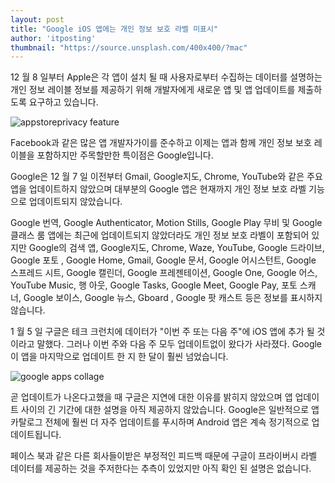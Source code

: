 ```yaml
---
layout: post
title: "Google iOS 앱에는 개인 정보 보호 라벨 미표시"
author: 'itposting'
thumbnail: "https://source.unsplash.com/400x400/?mac"
---
```



12 월 8 일부터 Apple은 각 앱이 설치 될 때 사용자로부터 수집하는 데이터를 설명하는 개인 정보 레이블 정보를 제공하기 위해 개발자에게 새로운 앱 및 앱 업데이트를 제출하도록 요구하고 있습니다.

![appstoreprivacy feature](https://images.macrumors.com/t/IcHZSdSLXTaI2RPyRm9nr3W-gyo=/2500x0/filters:no_upscale():quality(90)/article-new/2020/12/appstoreprivacy-feature.jpg)

Facebook과 같은 많은 앱 개발자가이를 준수하고 이제는 앱과 함께 개인 정보 보호 레이블을 포함하지만 주목할만한 특이점은 Google입니다.

Google은 12 월 7 일 이전부터 Gmail, Google지도, Chrome, YouTube와 같은 주요 앱을 업데이트하지 않았으며 대부분의 Google 앱은 현재까지 개인 정보 보호 라벨 기능으로 업데이트되지 않았습니다.

Google 번역, Google Authenticator, Motion Stills, Google Play 무비 및 Google 클래스 룸 앱에는 최근에 업데이트되지 않았더라도 개인 정보 보호 라벨이 포함되어 있지만 Google의 검색 앱, Google지도, Chrome, Waze, YouTube, Google 드라이브, Google 포토
 , Google Home, Gmail, Google 문서, Google 어시스턴트, Google 스프레드 시트, Google 캘린더, Google 프레젠테이션, Google One, Google 어스, YouTube Music, 행 아웃, Google Tasks, Google Meet, Google Pay, 포토 스캐너, Google 보이스, Google 뉴스, Gboard
 , Google 팟 캐스트 등은 정보를 표시하지 않습니다.

1 월 5 일 구글은 테크 크런치에 데이터가 "이번 주 또는 다음 주"에 iOS 앱에 추가 될 것이라고 말했다. 그러나 이번 주와 다음 주 모두 업데이트없이 왔다가 사라졌다.
 Google이 앱을 마지막으로 업데이트 한 지 한 달이 훨씬 넘었습니다.

![google apps collage](https://images.macrumors.com/t/7s_8aGUUh4r48s9pGTJyfGT42r8=/2500x0/filters:no_upscale():quality(90)/article-new/2021/01/google-apps-collage.jpg)

곧 업데이트가 나온다고했을 때 구글은 지연에 대한 이유를 밝히지 않았으며 앱 업데이트 사이의 긴 기간에 대한 설명을 아직 제공하지 않았습니다.
 Google은 일반적으로 앱 카탈로그 전체에 훨씬 더 자주 업데이트를 푸시하며 Android 앱은 계속 정기적으로 업데이트됩니다.

페이스 북과 같은 다른 회사들이받은 부정적인 피드백 때문에 구글이 프라이버시 라벨 데이터를 제공하는 것을 주저한다는 추측이 있었지만 아직 확인 된 설명은 없습니다.